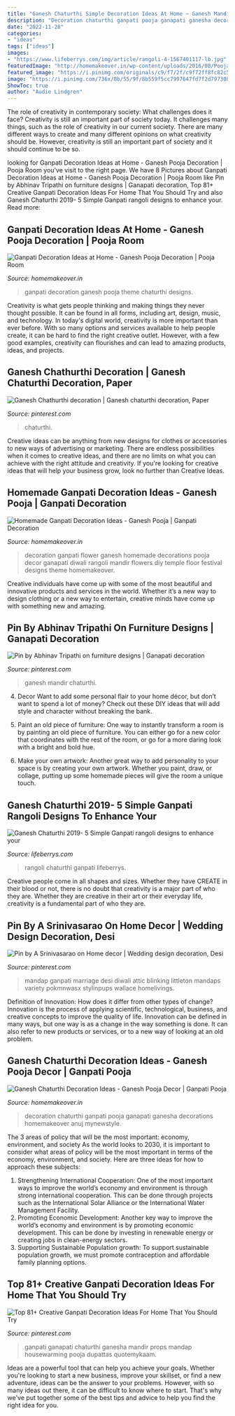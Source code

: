 ```yaml
---
title: "Ganesh Chaturthi Simple Decoration Ideas At Home ~ Ganesh Mandir Chaturthi"
description: "Decoration chaturthi ganpati pooja ganapati ganesha decorations homemakeover anuj mynewstyle"
date: "2022-11-28"
categories:
- "ideas"
tags: ["ideas"]
images:
- "https://www.lifeberrys.com/img/article/rangoli-4-1567401117-lb.jpg"
featuredImage: "http://homemakeover.in/wp-content/uploads/2016/08/Pooja-Room-473.jpg"
featured_image: "https://i.pinimg.com/originals/c9/f7/2f/c9f72ff8fc82c50a5c0410c0e70b9a09.jpg"
image: "https://i.pinimg.com/736x/8b/55/9f/8b559f5cc7997647fd7f2d797308abac.jpg"
ShowToc: true
author: "Audie Lindgren"
---
```



The role of creativity in contemporary society: What challenges does it face?
Creativity is still an important part of society today. It challenges many things, such as the role of creativity in our current society. There are many different ways to create and many different opinions on what creativity should be. However, creativity is still an important part of society and it should continue to be so.

	

		
looking for Ganpati Decoration Ideas at Home - Ganesh Pooja Decoration | Pooja Room you've visit to the right page. We have 8 Pictures about Ganpati Decoration Ideas at Home - Ganesh Pooja Decoration | Pooja Room like Pin by Abhinav Tripathi on furniture designs | Ganapati decoration, Top 81+ Creative Ganpati Decoration Ideas For Home That You Should Try and also Ganesh Chaturthi 2019- 5 Simple Ganpati rangoli designs to enhance your. Read more:
		
    
## Ganpati Decoration Ideas At Home - Ganesh Pooja Decoration | Pooja Room

<img loading=lazy src="http://cdn1.homemakeover.in/wp-content/uploads/2015/09/Pooja-Room-404.jpg" onerror="this.onerror=null;this.src='https://tse1.mm.bing.net/th?id=OIP.xSsPA0I0fIG6z1I7S7A00AHaFf&amp;pid=15.1';" alt="Ganpati Decoration Ideas at Home - Ganesh Pooja Decoration | Pooja Room">

_Source: homemakeover.in_

>ganpati decoration ganesh pooja theme chaturthi designs. 

	

Creativity is what gets people thinking and making things they never thought possible. It can be found in all forms, including art, design, music, and technology. In today's digital world, creativity is more important than ever before. With so many options and services available to help people create, it can be hard to find the right creative outlet. However, with a few good examples, creativity can flourishes and can lead to amazing products, ideas, and projects.

    
## Ganesh Chathurthi Decoration | Ganesh Chaturthi Decoration, Paper

<img loading=lazy src="https://i.pinimg.com/736x/8b/55/9f/8b559f5cc7997647fd7f2d797308abac.jpg" onerror="this.onerror=null;this.src='https://tse1.mm.bing.net/th?id=OIP.sufh194He6fQ3twR5EvYVQHaNC&amp;pid=15.1';" alt="Ganesh Chathurthi decoration | Ganesh chaturthi decoration, Paper">

_Source: pinterest.com_

>chaturthi. 

	

Creative ideas can be anything from new designs for clothes or accessories to new ways of advertising or marketing. There are endless possibilities when it comes to creative ideas, and there are no limits on what you can achieve with the right attitude and creativity. If you're looking for creative ideas that will help your business grow, look no further than Creative Ideas.

    
## Homemade Ganpati Decoration Ideas - Ganesh Pooja | Ganpati Decoration

<img loading=lazy src="http://homemakeover.in/wp-content/uploads/2016/08/Pooja-Room-473.jpg" onerror="this.onerror=null;this.src='https://tse4.mm.bing.net/th?id=OIP.PFszZherJxjSymnt0javDQHaL-&amp;pid=15.1';" alt="Homemade Ganpati Decoration Ideas - Ganesh Pooja | Ganpati Decoration">

_Source: homemakeover.in_

>decoration ganpati flower ganesh homemade decorations pooja decor ganapati diwali rangoli mandir flowers diy temple floor festival designs theme homemakeover. 

	

Creative individuals have come up with some of the most beautiful and innovative products and services in the world. Whether it’s a new way to design clothing or a new way to entertain, creative minds have come up with something new and amazing.

    
## Pin By Abhinav Tripathi On Furniture Designs | Ganapati Decoration

<img loading=lazy src="https://i.pinimg.com/736x/a1/72/2e/a1722eb85737d4c89e29df395726209b.jpg" onerror="this.onerror=null;this.src='https://tse4.mm.bing.net/th?id=OIP.JvpbuIiA9-roUup7zNRMfwAAAA&amp;pid=15.1';" alt="Pin by Abhinav Tripathi on furniture designs | Ganapati decoration">

_Source: pinterest.com_

>ganesh mandir chaturthi. 

	

4. Decor
Want to add some personal flair to your home décor, but don’t want to spend a lot of money? Check out these DIY ideas that will add style and character without breaking the bank.
1. Paint an old piece of furniture: One way to instantly transform a room is by painting an old piece of furniture. You can either go for a new color that coordinates with the rest of the room, or go for a more daring look with a bright and bold hue.

2. Make your own artwork: Another great way to add personality to your space is by creating your own artwork. Whether you paint, draw, or collage, putting up some homemade pieces will give the room a unique touch.


    
## Ganesh Chaturthi 2019- 5 Simple Ganpati Rangoli Designs To Enhance Your

<img loading=lazy src="https://www.lifeberrys.com/img/article/rangoli-4-1567401117-lb.jpg" onerror="this.onerror=null;this.src='https://tse1.mm.bing.net/th?id=OIP.aLqXaVmeJB9JeyEJc1xS8gHaHO&amp;pid=15.1';" alt="Ganesh Chaturthi 2019- 5 Simple Ganpati rangoli designs to enhance your">

_Source: lifeberrys.com_

>rangoli chaturthi ganpati lifeberrys. 

	

Creative people come in all shapes and sizes. Whether they have CREATE in their blood or not, there is no doubt that creativity is a major part of who they are. Whether they are creative in their art or their everyday life, creativity is a fundamental part of who they are.

    
## Pin By A Srinivasarao On Home Decor | Wedding Design Decoration, Desi

<img loading=lazy src="https://i.pinimg.com/originals/c9/f7/2f/c9f72ff8fc82c50a5c0410c0e70b9a09.jpg" onerror="this.onerror=null;this.src='https://tse1.mm.bing.net/th?id=OIP._OU1rj82zTqWE19Wcyeh6wHaJ6&amp;pid=15.1';" alt="Pin by A Srinivasarao on Home decor | Wedding design decoration, Desi">

_Source: pinterest.com_

>mandap ganpati marriage desi diwali attic blinking littleton mandaps variety pokmnwasx stylinpups wallace homelivings. 

	

Definition of Innovation: How does it differ from other types of change?
Innovation is the process of applying scientific, technological, business, and creative concepts to improve the quality of life. Innovation can be defined in many ways, but one way is as a change in the way something is done. It can also refer to new products or services, or to a new way of looking at an old problem.

    
## Ganesh Chaturthi Decoration Ideas - Ganesh Pooja Decor | Ganpati Pooja

<img loading=lazy src="https://cdn1.homemakeover.in/wp-content/uploads/2015/09/Pooja-Room-406.jpg" onerror="this.onerror=null;this.src='https://tse1.mm.bing.net/th?id=OIP.4gDTt0W0U6vjEieQ_yHUHgHaFk&amp;pid=15.1';" alt="Ganesh Chaturthi Decoration Ideas - Ganesh Pooja Decor | Ganpati Pooja">

_Source: homemakeover.in_

>decoration chaturthi ganpati pooja ganapati ganesha decorations homemakeover anuj mynewstyle. 

	

The 3 areas of policy that will be the most important: economy, environment, and society
As the world looks to 2030, it is important to consider what areas of policy will be the most important in terms of the economy, environment, and society. Here are three ideas for how to approach these subjects: 
1. Strengthening International Cooperation: One of the most important ways to improve the world’s economy and environment is through strong international cooperation. This can be done through projects such as the International Solar Alliance or the International Water Management Facility. 
2. Promoting Economic Development: Another key way to improve the world’s economy and environment is by promoting economic development. This can be done by investing in renewable energy or creating jobs in clean-energy sectors. 
3. Supporting Sustainable Population growth: To support sustainable population growth, we must promote contraception and affordable family planning options.

    
## Top 81+ Creative Ganpati Decoration Ideas For Home That You Should Try

<img loading=lazy src="https://i.pinimg.com/736x/56/a0/16/56a016a2bcd10000e43ecbd32150ecd1.jpg" onerror="this.onerror=null;this.src='https://tse2.mm.bing.net/th?id=OIP.FK54irNqjOeZen1ql9BB-QHaJ4&amp;pid=15.1';" alt="Top 81+ Creative Ganpati Decoration Ideas For Home That You Should Try">

_Source: pinterest.com_

>ganpati ganapati chaturthi ganesha mandir props mandap housewarming pooja dupattas quotemykaam. 

	

Ideas are a powerful tool that can help you achieve your goals. Whether you're looking to start a new business, improve your skillset, or find a new adventure, ideas can be the answer to your problems. However, with so many ideas out there, it can be difficult to know where to start. That's why we've put together some of the best tips and advice to help you find the right idea for you.

